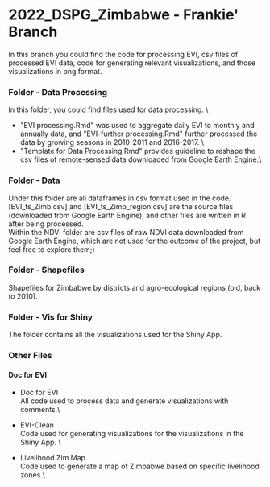# 2022_DSPG_Zimbabwe - Frankie' Branch

In this branch you could find the code for processing EVI, csv files of processed EVI data, code for generating relevant visualizations, and those visualizations in png format. 



### Folder - Data Processing

In this folder, you could find files used for data processing. \
- "EVI processing.Rmd" was used to aggregate daily EVI to monthly and annually data, and "EVI-further processing.Rmd" further processed the data by growing seasons in 2010-2011 and 2016-2017. \
- "Template for Data Processing.Rmd" provides guideline to reshape the csv files of remote-sensed data downloaded from Google Earth Engine.\


### Folder - Data

Under this folder are all dataframes in csv format used in the code. [EVI_ts_Zimb.csv] and [EVI_ts_Zimb_region.csv] are the source files (downloaded from Google Earth Engine), and other files are written in R after being processed.\
Within the NDVI folder are csv files of raw NDVI data downloaded from Google Earth Engine, which are not used for the outcome of the project, but feel free to explore them;)



### Folder - Shapefiles

Shapefiles for Zimbabwe by districts and agro-ecological regions (old, back to 2010). 



### Folder - Vis for Shiny

The folder contains all the visualizations used for the Shiny App.



### Other Files

#### Doc for EVI

- Doc for EVI\
All code used to process data and generate visualizations with comments.\

- EVI-Clean\
Code used for generating visualizations for the visualizations in the Shiny App. \

- Livelihood Zim Map\
Code used to generate a map of Zimbabwe based on specific livelihood zones.\


